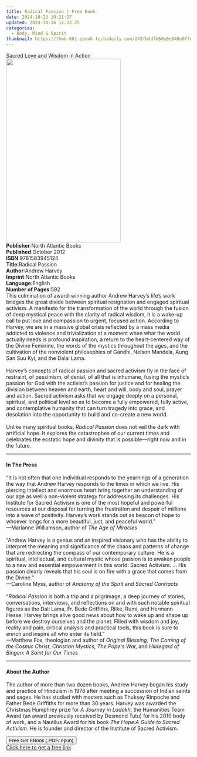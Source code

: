 ```yaml
---
title: Radical Passion | Free Book
date: 2024-10-23 10:21:27
updated: 2024-10-26 12:33:25
categories:
  - Body, Mind & Spirit
thumbnail: https://thmb-001-ebook.techidaily.com/243fbddfb60e0e040e0f7d9ccd721bac677311a6a4d5469cff535b2efc541fea.jpg
---
```

<main id="book-container">
  <div class="flex flex-col">
    <div class="book-brief flex-1 py-6 px-4 sm:p-6 md:py-10 md:px-8">
      <!-- brief-->
      <div class="book-brief-main">Sacred Love and Wisdom in Action</div>
    </div>
    <div
      class="book-meta-info flex-1 grid gap-4 col-start-1 col-end-3 row-start-1 sm:mb-6 sm:grid-cols-4 lg:gap-6 lg:col-start-2 lg:row-end-6 lg:row-span-6 lg:mb-0"
    >
      <div
        class="book-meta-info-left place-content-center mt-4 p-4 text-sm leading-6 col-start-2 col-span-2 dark:text-slate-400"
      >
        <img
          class="w-full h-500 object-cover rounded-lg sm:h-255 sm:col-span-2 lg:col-span-full"
          src="https://img-001-ebook.techidaily.com/f55e9834e36046375b7e8bbba0e457055fdc252da82d85a31e7bb6b2f04db94f.jpg"
          alt=""
          width="312"
          height="500"
        />
      </div>
      <div
        class="book-meta-info-right mt-2 col-start-1 row-start-2 col-span-3 self-center"
      >
        <!-- meta data  -->
        <div class="flex flex-col px-4 md:px-8">
          <div class="flex-1">
            <strong>Publisher</strong>:<span class="px-2"
              >North Atlantic Books</span
            >
          </div>
          <div class="flex-1">
            <strong>Published</strong>:<span class="px-2">October 2012</span>
          </div>
          <div class="flex-1">
            <strong>ISBN</strong>:<span class="px-2">9781583945124</span>
          </div>
          <div class="flex-1">
            <strong>Title</strong>:<span class="px-2">Radical Passion</span>
          </div>
          <div class="flex-1">
            <strong>Author</strong>:<span class="px-2">Andrew Harvey</span>
          </div>
          <div class="flex-1">
            <strong>Imprint</strong>:<span class="px-2"
              >North Atlantic Books</span
            >
          </div>
          <div class="flex-1">
            <strong>Language</strong>:<span class="px-2">English</span>
          </div>
          <div class="flex-1">
            <strong>Number of Pages</strong>:<span class="px-2">592</span>
          </div>
        </div>
      </div>
    </div>
    <div class="book-description flex-1 py-6 px-4 sm:p-6 md:py-10 md:px-8">
      <div class="book-description-main">
        <div accordion-content="" id="description">
          This culmination of award-winning author Andrew Harvey’s life’s work
          bridges the great divide between spiritual resignation and engaged
          spiritual activism. A manifesto for the transformation of the world
          through the fusion of deep mystical peace with the clarity of radical
          wisdom, it is a wake-up call to put love and compassion to urgent,
          focused action. According to Harvey, we are in a massive global crisis
          reflected by a mass media addicted to violence and trivialization at a
          moment when what the world actually needs is profound inspiration, a
          return to the heart-centered way of the Divine Feminine, the words of
          the mystics throughout the ages, and the cultivation of the nonviolent
          philosophies of Gandhi, Nelson Mandela, Aung San Suu Kyi, and the
          Dalai Lama. <br />
          &nbsp;<br />
          Harvey’s concepts of radical passion and sacred activism fly in the
          face of restraint, of pessimism, of denial, of all that is inhumane,
          fusing the mystic’s passion for God with the activist’s passion for
          justice and for healing the division between heaven and earth, heart
          and will, body and soul, prayer and action. Sacred activism asks that
          we engage deeply on a personal, spiritual, and political level so as
          to become a fully empowered, fully active, and contemplative humanity
          that can turn tragedy into grace, and desolation into the opportunity
          to build and co-create a new world. <br />
          &nbsp;<br />
          Unlike many spiritual books, <i>Radical Passion</i> does not veil the
          dark with artificial hope. It explores the catastrophes of our current
          times and celebrates the ecstatic hope and divinity that is
          possible—right now and in the future.
        </div>
        <div class="accordion-fader"></div>
      </div>
    </div>
    <div class="book-excerpts flex-1 py-6 px-4 sm:p-6 md:py-10 md:px-8">
      <!-- excerpts-->
      <div class="book-excerpts-main">
        <hr />
        <h4 class="placeholder placeholder-heading">
          <span>In The Press</span>
        </h4>
        <p>
          “It is not often that one individual responds to the yearnings of a
          generation the way that Andrew Harvey responds to the times in which
          we live. His piercing intellect and enormous heart bring together an
          understanding of our age as well a non-violent strategy for addressing
          its challenges. His Institute for Sacred Activism is one of the most
          hopeful and powerful resources at our disposal for turning the
          frustration and despair of millions into a wave of positivity.
          Harvey’s work stands out as beacon of hope to whoever longs for a more
          beautiful, just, and peaceful world.”<br />
          —Marianne Williamson, author of <i>The Age of Miracles</i><br />
          &nbsp;<br />
          “Andrew Harvey is a genius and an inspired visionary who has the
          ability to interpret the meaning and significance of the chaos and
          patterns of change that are redirecting the compass of our
          contemporary culture. He is a spiritual, intellectual, and cultural
          mystic whose passion is to awaken people to a new and essential
          empowerment in this world: Sacred Activism. … His passion clearly
          reveals that his soul is on fire with a grace that comes from the
          Divine.”<br />
          —Caroline Myss, author of <i>Anatomy of the Spirit </i>and<i>
            Sacred Contracts</i
          ><br /><br />“<i>Radical Passion</i> is both a trip and a pilgrimage,
          a deep journey of stories, conversations, interviews, and reflections
          on and with such notable spiritual figures as the Dali Lama, Fr. Bede
          Griffiths, Rilke, Rumi, and Hermann Hesse.&nbsp;Harvey brings alive
          good news about how to wake up and shape up before we destroy
          ourselves and the planet.&nbsp;Filled with wisdom and joy, reality and
          pain, critical analysis and practical tools, this book is sure to
          enrich and inspire all who enter its field.”<br />
          —Matthew Fox, theologian and author of
          <i>Original Blessing, The Coming of the Cosmic Christ</i>,
          <i>Christian Mystics, The Pope's War, </i>and
          <i>Hildegard of Bingen: A Saint for Our Times</i>
        </p>
      </div>
    </div>
    <div class="book-about-author flex-1 py-6 px-4 sm:p-6 md:py-10 md:px-8">
      <!-- about author-->
      <div class="book-main-author-main">
        <hr />
        <h4 class="placeholder placeholder-heading">
          <span>About the Author</span>
        </h4>
        <p>
          The author of more than two dozen books, Andrew Harvey began his study
          and practice of Hinduism in 1978 after meeting a succession of Indian
          saints and sages. He has studied with masters such as Thuksey Rinpoche
          and Father Bede Griffiths for more than 30 years. Harvey was awarded
          the Christmas Humphrey prize for <i>A Journey in Ladakh</i>, the
          Humanities Team Award (an award previously received by Desmond Tutu)
          for his 2010 body of work, and a Nautilus Award for his book
          <i>The Hope:A Guide to Sacred Activism</i>. He is founder and director
          of the Institute of Sacred Activism.
        </p>
      </div>
    </div>
    <div class="book-free-get flex-1 py-6 px-4 sm:p-6 md:py-10 md:px-8">
      <button
        id="btn-free-get"
        class="bg-blue-500 hover:bg-blue-700 text-white font-bold py-2 px-4 rounded"
      >
        Free Get EBook (.PDF/.epub)
      </button>
      <div id="countdown-display" class="px-2 text-lg mt-2"></div>
      <a
        id="free-link"
        class="hidden bg-blue-500 hover:bg-blue-700 text-white font-bold py-2 px-4 rounded"
        href="https://www.ebooks.com/en-us/book/896530/radical-passion/andrew-harvey/"
        target="_blank"
        >Click here to get a free link</a
      >
    </div>
    <script>
      let countdownTime = 0;
      let countdownInterval = null;
      document
        .getElementById('btn-free-get')
        .addEventListener('click', startCountdown);
      function startCountdown() {
        countdownTime = new Date().getTime() + 60000 * 3;
        countdownInterval = setInterval(updateCountdown, 1000);
        document.getElementById('btn-free-get').disabled = true;
        document
          .getElementById('btn-free-get')
          .classList.add('bg-gray-500', 'cursor-not-allowed');
      }
      function updateCountdown() {
        let currentTime = new Date().getTime();
        let timeLeft = countdownTime - currentTime;
        let secondsLeft = Math.floor(timeLeft / 1000);
        document.getElementById('countdown-display').innerHTML =
          `Remaining time: ${secondsLeft} seconds.`;
        if (secondsLeft <= 0) {
          clearInterval(countdownInterval);
          document.getElementById('btn-free-get').classList.add('hidden');
          document.getElementById('free-link').classList.remove('hidden');
          document.getElementById('countdown-display').innerHTML = '';
        }
      }
    </script>
  </div>
</main>
